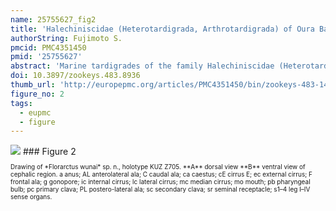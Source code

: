 ```yaml
---
name: 25755627_fig2
title: 'Halechiniscidae (Heterotardigrada, Arthrotardigrada) of Oura Bay, Okinawajima, Ryukyu Islands, with descriptions of three new species.'
authorString: Fujimoto S.
pmcid: PMC4351450
pmid: '25755627'
abstract: 'Marine tardigrades of the family Halechiniscidae (Heterotardigrada: Arthrotardigrada) are reported from Oura Bay, Okinawajima, one of the Ryukyu Islands, Japan, including Dipodarctus sp., Florarctuswunai sp. n., Halechiniscuschurakaagii sp. n., Halechiniscusyanakaagii sp. n. and Styraconyx sp. The attributes distinguishing Florarctuswunai sp. n. from its congeners is a combination of two characters, the smooth dorsal cuticle and two small projections of the caudal alae caestus. Halechiniscuschurakaagii sp. n. is differentiated from its congeners by the combination of two characters, the robust cephalic cirrophores and the scapular processes with flat oval tips, while Halechiniscusyanakaagii sp. n. can be identified by the laterally protruded arched double processes with acute tips situated dorsally at the level of leg I. A list of marine tardigrades reported from the Ryukyu Islands is provided.'
doi: 10.3897/zookeys.483.8936
thumb_url: 'http://europepmc.org/articles/PMC4351450/bin/zookeys-483-149-g002.gif'
figure_no: 2
tags:
  - eupmc
  - figure
---
```

<img src='http://europepmc.org/articles/PMC4351450/bin/zookeys-483-149-g002.jpg' style='max-height: 300px'>
### Figure 2
<p style='font-size: 10px;'>Drawing of *<named-content content-type="taxon-name"><named-content content-type="genus">Florarctus</named-content> <named-content content-type="species">wunai</named-content></named-content>* sp. n., holotype KUZ Z705. **A** dorsal view **B** ventral view of cephalic region. a anus; AL anterolateral ala; C caudal ala; ca caestus; cE cirrus E; ec external cirrus; F frontal ala; g gonopore; ic internal cirrus; lc lateral cirrus; mc median cirrus; mo mouth; pb pharyngeal bulb; pc primary clava; PL postero-lateral ala; sc secondary clava; sr seminal receptacle; s1–4 leg I–IV sense organs.</p>